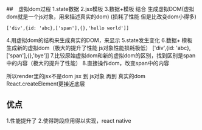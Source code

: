 ##　虚拟dom过程
1.state数据
2.jsx模板
3.数据+模板 结合 生成虚拟DOM(虚拟dom就是一个js对象，用来描述真实的dom)  (损耗了性能 但是比改变dom小得多)
```
['div',{id: 'abc},['span'],{},'hello world']]
```
4.用虚拟dom的结构来生成真实的DOM，来显示
5.state发生变化
6.数据+ 模板 生成新的虚拟dom（极大的提升了性能 js对象性能损耗极低）
['div',{id: 'abc},['span'],{},'bye']]
7.比较原始虚拟dom和新的虚拟dom的区别，找到区别是span中的内容（极大的提升了性能）
8.直接操作dom，改变span中的内容

所以render里的jsx不是dom
jsx 到 js对象 再到 真实的dom
React.createElement更接近底层

## 优点

1.性能提升了
2.使得跨段应用得以实现，react native

